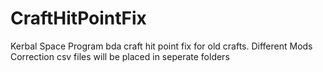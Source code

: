 # CraftHitPointFix
Kerbal Space Program bda craft hit point fix for old crafts.
Different Mods Correction csv files will be placed in seperate folders
